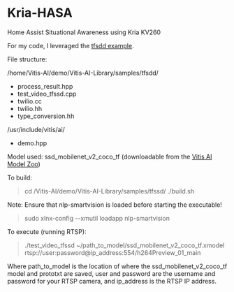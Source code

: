 # Kria-HASA
Home Assist Situational Awareness using Kria KV260

For my code, I leveraged the [tfsdd example](https://github.com/Xilinx/Vitis-AI/tree/master/demo/Vitis-AI-Library/samples/tfssd).

File structure:

/home/Vitis-AI/demo/Vitis-AI-Library/samples/tfsdd/
  - process_result.hpp
  - test_video_tfssd.cpp
  - twilio.cc
  - twilio.hh
  - type_conversion.hh

/usr/include/vitis/ai/
  - demo.hpp
  
Model used:
ssd_mobilenet_v2_coco_tf (downloadable from the [Vitis AI Model Zoo](https://github.com/Xilinx/Vitis-AI/tree/master/models/AI-Model-Zoo))

To build:

>  cd /Vitis-AI/demo/Vitis-AI-Library/samples/tfssd/
>  ./build.sh

Note: Ensure that nlp-smartvision is loaded before starting the executable!

>  sudo xlnx-config --xmutil loadapp nlp-smartvision

To execute (running RTSP):

>  ./test_video_tfssd ~/path_to_model/ssd_mobilenet_v2_coco_tf.xmodel rtsp://user:password@ip_address:554/h264Preview_01_main

Where path_to_model is the location of where the ssd_mobilenet_v2_coco_tf model and prototxt are saved, user and password are the username and password for your RTSP camera, and ip_address is the RTSP IP address.

